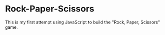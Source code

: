# Rock-Paper-Scissors
This is my first attempt using JavaScript to build the "Rock, Paper, Scissors" game.
